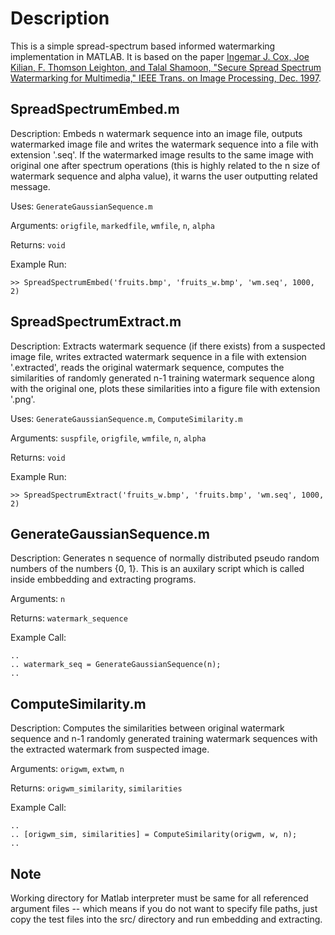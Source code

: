 Description
===========

This is a simple spread-spectrum based informed watermarking implementation in MATLAB. It is based 
on the paper [Ingemar J. Cox, Joe Kilian, F. Thomson Leighton, and Talal Shamoon, "Secure Spread 
Spectrum Watermarking for Multimedia," IEEE Trans. on Image Processing, Dec. 1997](
http://ieeexplore.ieee.org/xpls/abs_all.jsp?arnumber=650120).

SpreadSpectrumEmbed.m
---------------------

Description: Embeds n watermark sequence into an image file, outputs watermarked image file and 
writes the watermark sequence into a file with extension '.seq'. If the watermarked image results 
to the same image with original one after spectrum operations (this is highly related to the n 
size of watermark sequence and alpha value), it warns the user outputting related message.

Uses: `GenerateGaussianSequence.m`

Arguments: `origfile`, `markedfile`, `wmfile`, `n`, `alpha`

Returns: `void`

Example Run:

    >> SpreadSpectrumEmbed('fruits.bmp', 'fruits_w.bmp', 'wm.seq', 1000, 2)

SpreadSpectrumExtract.m
-----------------------

Description: Extracts watermark sequence (if there exists) from a suspected image file, writes 
extracted watermark sequence in a file with extension '.extracted', reads the original watermark 
sequence, computes the similarities of randomly generated n-1 training watermark sequence along 
with the original one, plots these similarities into a figure file with extension '.png'.

Uses: `GenerateGaussianSequence.m`, `ComputeSimilarity.m`

Arguments: `suspfile`, `origfile`, `wmfile`, `n`, `alpha`

Returns: `void`

Example Run:

    >> SpreadSpectrumExtract('fruits_w.bmp', 'fruits.bmp', 'wm.seq', 1000, 2)

GenerateGaussianSequence.m
--------------------------

Description: Generates n sequence of normally distributed pseudo random numbers of the numbers 
{0, 1}. This is an auxilary script which is called inside embbedding and extracting programs.

Arguments: `n`

Returns: `watermark_sequence`

Example Call:

    ..
    .. watermark_seq = GenerateGaussianSequence(n);
    ..


ComputeSimilarity.m
-------------------

Description: Computes the similarities between original watermark sequence and n-1 randomly 
generated training watermark sequences with the extracted watermark from suspected image. 

Arguments: `origwm`, `extwm`, `n`

Returns: `origwm_similarity`, `similarities`

Example Call:

    ..
    .. [origwm_sim, similarities] = ComputeSimilarity(origwm, w, n);
    ..

Note
----
Working directory for Matlab interpreter must be same for all referenced argument files -- which 
means if you do not want to specify file paths, just copy the test files into the src/ directory 
and run embedding and extracting.